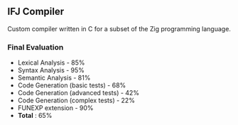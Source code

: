 ## IFJ Compiler

Custom compiler written in C for a subset of the Zig programming language.

### Final Evaluation
- Lexical Analysis - 85%
- Syntax Analysis - 95%
- Semantic Analysis - 81%
- Code Generation (basic tests) - 68%
- Code Generation (advanced tests) - 42%
- Code Generation (complex tests) - 22%
- FUNEXP extension - 90%
- __Total__ : 65%
